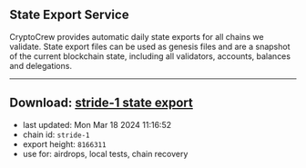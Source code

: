## State Export Service
CryptoCrew provides automatic daily state exports for all chains we validate. State export files can be used as genesis files and are a snapshot of the current blockchain state, including all validators, accounts, balances and delegations.

---
**Download: [stride-1 state export](https://dl-eu2.ccvalidators.com/SERVICE/stride/stride-1_export_8166311.json)**
---

- last updated: Mon Mar 18 2024 11:16:52
- chain id: `stride-1`
- export height: `8166311`
- use for: airdrops, local tests, chain recovery
